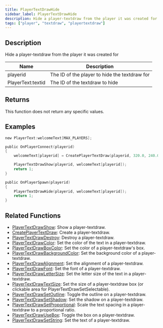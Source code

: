 ```yaml
---
title: PlayerTextDrawHide
sidebar_label: PlayerTextDrawHide
description: Hide a player-textdraw from the player it was created for.
tags: ["player", "textdraw", "playertextdraw"]
---
```


## Description

Hide a player-textdraw from the player it was created for

| Name              | Description                                   |
| ----------------- | --------------------------------------------- |
| playerid          | The ID of the player to hide the textdraw for |
| PlayerText:textid | The ID of the textdraw to hide                |

## Returns

This function does not return any specific values.

## Examples

```c
new PlayerText:welcomeText[MAX_PLAYERS];

public OnPlayerConnect(playerid)
{
    welcomeText[playerid] = CreatePlayerTextDraw(playerid, 320.0, 240.0, "Welcome to my OPEN.MP server");

    PlayerTextDrawShow(playerid, welcomeText[playerid]);
    return 1;
}

public OnPlayerSpawn(playerid)
{
    PlayerTextDrawHide(playerid, welcomeText[playerid]);
    return 1;
}
```

## Related Functions

- [PlayerTextDrawShow](PlayerTextDrawShow): Show a player-textdraw.
- [CreatePlayerTextDraw](CreatePlayerTextDraw): Create a player-textdraw.
- [PlayerTextDrawDestroy](PlayerTextDrawDestroy): Destroy a player-textdraw.
- [PlayerTextDrawColor](PlayerTextDrawColor): Set the color of the text in a player-textdraw.
- [PlayerTextDrawBoxColor](PlayerTextDrawBoxColor): Set the color of a player-textdraw's box.
- [PlayerTextDrawBackgroundColor](PlayerTextDrawBackgroundColor): Set the background color of a player-textdraw.
- [PlayerTextDrawAlignment](PlayerTextDrawAlignment): Set the alignment of a player-textdraw.
- [PlayerTextDrawFont](PlayerTextDrawFont): Set the font of a player-textdraw.
- [PlayerTextDrawLetterSize](PlayerTextDrawLetterSize): Set the letter size of the text in a player-textdraw.
- [PlayerTextDrawTextSize](PlayerTextDrawTextSize): Set the size of a player-textdraw box (or clickable area for PlayerTextDrawSetSelectable).
- [PlayerTextDrawSetOutline](PlayerTextDrawSetOutline): Toggle the outline on a player-textdraw.
- [PlayerTextDrawSetShadow](PlayerTextDrawSetShadow): Set the shadow on a player-textdraw.
- [PlayerTextDrawSetProportional](PlayerTextDrawSetProportional): Scale the text spacing in a player-textdraw to a proportional ratio.
- [PlayerTextDrawUseBox](PlayerTextDrawUseBox): Toggle the box on a player-textdraw.
- [PlayerTextDrawSetString](PlayerTextDrawSetString): Set the text of a player-textdraw.
